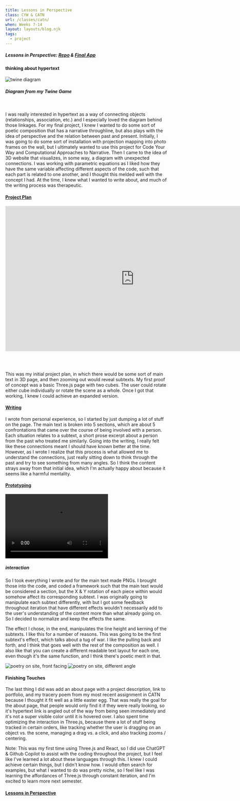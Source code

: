 ```yaml
---
title: Lessons in Perspective
class: CYW & CATN
url: /classes/catn/
when: Weeks 7-14
layout: layouts/blog.njk
tags:
  - project
---
```


##### Lessons in Perspective: [Repo](https://github.com/olivia-em/inperspective) & [Final App](https://lessons-inperspective.netlify.app/)

#### thinking about hypertext

<div class="img-div">
<div class="img-cont">
  <img class="blog-img" alt="twine diagram" src="https://cdn.glitch.me/d7ac8ce9-d6b5-4915-b92c-e6f0bf0d0c29/Screenshot%202025-02-24%20at%202.41.17%E2%80%AFPM.png?v=1740498221948">
  <h5>
    Diagram from my <a target="_blank" src="https://docblog-olee.glitch.me/catn/sketch2/">Twine Game</a>
  </h5>
  </div>
</div>
<br>

I was really interested in hypertext as a way of connecting objects (relationships, association, etc.) and I especially loved the diagram behind those linkages. For my final project, I knew I wanted to do some sort of poetic composition
that has a narrative throughline, but also plays with the idea of perspective and the relation between past and present. Initially, I was going to do some sort of installation with projection mapping into photo frames on the wall,
but I ultimately wanted to use this project for Code Your Way and Computational Approaches to Narrative. Then I came to the idea of 3D website that visualizes, in some way, a diagram with unexpected connections. I was working with parametric equations
as I liked how they have the same variable affecting different aspects of the code, such that each part is related to one another, and I thought this melded well with the concept I had. At the time, I knew what I wanted to write about, and much of the writing process
was therapeutic.

#### [Project Plan](https://www.figma.com/board/vDXCJi2QHw0K9Blf3hi0el/Lessons-in-Perspective?node-id=0-1&t=aUvvWP5k2U1H21jG-1)

<iframe style="border: 1px solid rgba(0, 0, 0, 0.1);" width="800" height="450" src="https://embed.figma.com/board/vDXCJi2QHw0K9Blf3hi0el/Lessons-in-Perspective?node-id=0-1&embed-host=share" allowfullscreen></iframe>

<br><br>

This was my initial project plan, in which there would be some sort of main text in 3D page, and then zooming out would reveal subtexts. My first proof of concept was a basic Three.js page with two cubes. The user could rotate either cube individually or rotate the scene
as a whole. Once I got that working, I knew I could achieve an expanded version.

#### [Writing](https://docs.google.com/document/d/1QZ2nN5u5q2l1qOvAAPWlnl6e6UL9sjyc2AEvdsX9_FM/edit?usp=sharing)

I wrote from personal experience, so I started by just dumping a lot of stuff on the page. The main text is broken into 5 sections, which are about 5 confrontations that came over the course of being involved with a person.
Each situation relates to a subtext, a short prose excerpt about a person from the past who treated me similarly. Going into the writing, I really felt like these connections meant I should have known better at the time. However,
as I wrote I realize that this process is what allowed me to understand the connections, just really sitting down to think through the past and try to see something from many angles. So I think the content strays away from that initial idea, which I'm actually happy about
because it seems like a harmful mentality.

#### [Prototyping](https://docblog-olee.glitch.me/cyw/week10/)

  <div class="vid-aud">
  <video width="320" height="200" controls>
  <source src="https://cdn.glitch.me/d7ac8ce9-d6b5-4915-b92c-e6f0bf0d0c29/Screen%20Recording%202025-04-06%20at%208.31.55%E2%80%AFPM.mov?v=1743990777755" >
Your browser does not support the video tag.
</video><h5>
    <i>interaction</i>
  </h5>
  </div>
  
So I took everything I wrote and for the main text made PNGs. I brought those into the code, and coded a framework such that the main text would be considered a section, but the X & Y rotation of each piece within
would somehow affect its corresponding subtext. I was originally going to manipulate each subtext differently, with but I got some feedback throughout iteration that have different effects wouldn't necessarily add to the user's understanding
of the content more than what already going on. So I decided to normalize and keep the effects the same.

The effect I chose, in the end, manipulates the line height and kerning of the subtexts. I like this for a number of reasons. This was going to be the first subtext's effect, which talks about a tug of war. I like the pulling back and forth, and I think
that goes well with the rest of the composition as well. I also like that you can create a different readable text layout for each one, even though it's the same function, and I think there's poetic merit in that.

<div class="img-div">
<img class="blog-img" alt="poetry on site, front facing" src="https://cdn.glitch.global/d7ac8ce9-d6b5-4915-b92c-e6f0bf0d0c29/Screenshot%202025-04-13%20at%203.04.25%E2%80%AFPM.png?v=1744577573769">
<img class="blog-img" alt="poetry on site, different angle" src="https://cdn.glitch.global/d7ac8ce9-d6b5-4915-b92c-e6f0bf0d0c29/Screenshot%202025-04-13%20at%203.04.53%E2%80%AFPM.png?v=1744577588042">  
</div>

#### Finishing Touches

The last thing I did was add an about page with a project description, link to portfolio, and my tracery poem from my most recent assignment in CATN because I thought it fit well as a little easter egg.
That was really the goal for the about page, that people would only find it if they were really looking, so it's hypertext link is angled out of the way from being seen immediately and it's not a super visible color until it is hovered over. I also spent time optimizing the interaction
in Three.js, because there a lot of stuff being tracked in certain orders, like tracking whether the user is dragging on an object vs. the scene, managing a drag vs. a click, and also tracking zooms / centering.

Note: This was my first time using Three.js and React, so I did use ChatGPT & Github Copilot to assist with the coding throughout the project, but I feel like I've learned a lot about these languages through this. I knew I could achieve certain things, but I didn't know how. I would often search for examples, but what I wanted to do was pretty niche,
so I feel like I was learning the affordances of Three.js through constant iteration, and I'm excited to learn more next semester.

#### [Lessons in Perspective](https://lessons-inperspective.netlify.app/)

